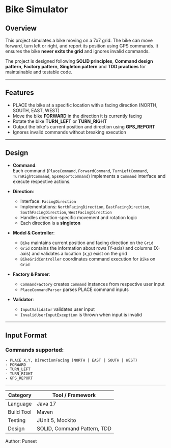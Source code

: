# Bike Simulator

## Overview

This project simulates a bike moving on a 7x7 grid. The bike can move forward, turn left or right, and report its position using GPS commands. It ensures the bike **never exits the grid** and ignores invalid commands.

The project is designed following **SOLID principles**, **Command design pattern**, **Factory pattern**, **Singleton pattern** and **TDD practices** for maintainable and testable code.

---

## Features

- PLACE the bike at a specific location with a facing direction (NORTH, SOUTH, EAST, WEST)
- Move the bike **FORWARD** in the direction it is currently facing
- Rotate the bike **TURN_LEFT** or **TURN_RIGHT**
- Output the bike's current position and direction using **GPS_REPORT**
- Ignores invalid commands without breaking execution

---

## Design

- **Command**:  
  Each command (`PlaceCommand`, `ForwardCommand`, `TurnLeftCommand`, `TurnRightCommand`, `GpsReportCommand`) implements a `Command` interface and execute respective actions.

- **Direction**:
    - Interface: `FacingDirection`
    - Implementations: `NorthFacingDirection`, `EastFacingDirection`, `SouthFacingDirection`, `WestFacingDirection`
    - Handles direction-specific movement and rotation logic
    - Each direction is a **singleton**

- **Model & Controller**:
    - `Bike` maintains current position and facing direction on the `Grid`
    - `Grid` contains the information about rows (Y-axis) and columns (X-axis) and validates a location (x,y) exist on the grid
    - `BikeGridController` coordinates command execution for `Bike` on `Grid`

- **Factory & Parser**:
    - `CommandFactory` creates `Command` instances from respective user input
    - `PlaceCommandParser` parses PLACE command inputs

- **Validator**:
    - `InputValidator` validates user input
    - `InvalidUserInputException` is thrown when input is invalid
---

## Input Format

### Commands supported:
    - PLACE X,Y, DirectionFacing (NORTH | EAST | SOUTH | WEST)
    - FORWARD
    - TURN_LEFT
    - TURN_RIGHT
    - GPS_REPORT

---

| Category   | Tool / Framework            |
| ---------- | --------------------------- |
| Language   | Java 17                     |
| Build Tool | Maven                       |
| Testing    | JUnit 5, Mockito            |
| Design     | SOLID, Command Pattern, TDD |


Author: Puneet


